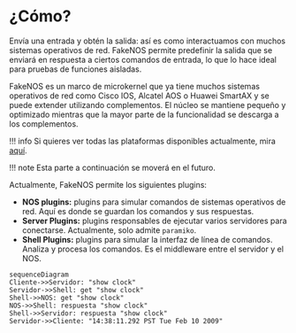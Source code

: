 # ¿Cómo?

Envía una entrada y obtén la salida: así es como interactuamos con muchos sistemas operativos de red. FakeNOS permite predefinir la salida que se enviará en respuesta a ciertos comandos de entrada, lo que lo hace ideal para pruebas de funciones aisladas.

FakeNOS es un marco de microkernel que ya tiene muchos sistemas operativos de red como Cisco IOS, Alcatel AOS o Huawei SmartAX y se puede extender utilizando complementos. El núcleo se mantiene pequeño y optimizado mientras que la mayor parte de la funcionalidad se descarga a los complementos.

!!! info
    Si quieres ver todas las plataformas disponibles actualmente, mira [aquí](../platforms.md).


!!! note
    Esta parte a continuación se moverá en el futuro.

Actualmente, FakeNOS permite los siguientes plugins:

- **NOS plugins:** plugins para simular comandos de sistemas operativos de red. Aquí es donde se guardan los comandos y sus respuestas.
- **Server Plugins:** plugins responsables de ejecutar varios servidores para conectarse. Actualmente, solo admite `paramiko`.
- **Shell Plugins:** plugins para simular la interfaz de línea de comandos. Analiza y procesa los comandos. Es el middleware entre el servidor y el NOS.

``` mermaid
sequenceDiagram
Cliente->>Servidor: "show clock"
Servidor->>Shell: get "show clock"
Shell->>NOS: get "show clock"
NOS->>Shell: respuesta "show clock"
Shell->>Servidor: respuesta "show clock"
Servidor->>Cliente: "14:38:11.292 PST Tue Feb 10 2009"
```